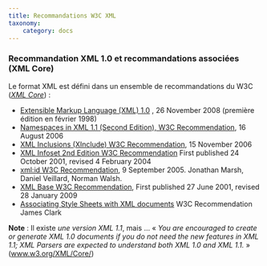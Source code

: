 ```yaml
---
title: Recommandations W3C XML
taxonomy:
    category: docs
---
```

### Recommandation XML 1.0 et recommandations associées (XML Core)
Le format XML est défini dans un ensemble de recommandations du W3C
([*XML Core*](http://www.w3.org/XML/Core)) :

-   [Extensible Markup Language (XML)
    1.0](http://www.w3.org/TR/2006/REC-xml-20060816/ "Fourth Edition") ,
    26 November 2008 (première édition en février 1998)
-   [Namespaces in XML 1.1 (Second Edition),
    W3C
    Recommendation](http://www.w3.org/TR/2006/REC-xml-names11-20060816/),
    16 August 2006
-   [XML Inclusions (XInclude) W3C
    Recommendation](http://www.w3.org/TR/xinclude/), 15 November 2006
-   [XML Infoset 2nd Edition W3C
    Recommendation](http://www.w3.org/TR/2004/REC-xml-infoset-20040204/)
    First published 24 October 2001, revised 4 February 2004
-   [xml:id W3C Recommendation](http://www.w3.org/TR/xml-id/), 9
    September 2005. Jonathan Marsh, Daniel Veillard, Norman Walsh.
-   [XML Base W3C
    Recommendation](http://www.w3.org/TR/xmlbase/), First published 27
    June 2001, revised 28 January 2009
-   [Associating Style Sheets with XML
    documents](http://www.w3.org/TR/xml-stylesheet/) W3C Recommendation
    James Clark

**Note** : Il existe *une version XML 1.1*,
mais … « *You are encouraged to create or generate XML 1.0 documents if you do not need the new
features in XML 1.1; XML Parsers are expected to understand both XML 1.0 and XML 1.1.* »
(www.w3.org/XML/Core/)
